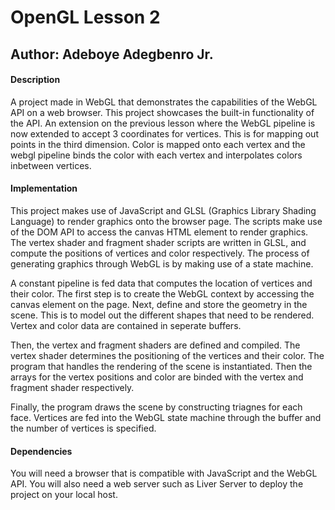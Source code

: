 # OpenGL Lesson 2

## Author: Adeboye Adegbenro Jr.

#### Description

A project made in WebGL that demonstrates the capabilities of the WebGL API on a web browser. This project showcases the built-in functionality of the API. An extension on the previous lesson where the WebGL pipeline is now extended to accept 3 coordinates for vertices. This is for mapping out points in the third dimension. Color is mapped onto each vertex and the webgl pipeline binds the color with each vertex and interpolates colors inbetween vertices.

#### Implementation

This project makes use of JavaScript and GLSL (Graphics Library Shading Language) to render graphics onto the browser page. The scripts make use of the DOM API to access the canvas HTML element to render graphics. The vertex shader and fragment shader scripts are written in GLSL, and compute the positions of vertices and color respectively. The process of generating graphics through WebGL is by making use of a state machine. 

A constant pipeline is fed data that computes the location of vertices and their color. The first step is to create the WebGL context by accessing the canvas element on the page. Next, define and store the geometry in the scene. This is to model out the different shapes that need to be rendered. Vertex and color data are contained in seperate buffers.

Then, the vertex and fragment shaders are defined and compiled. The vertex shader determines the positioning of the vertices and their color. The program that handles the rendering of the scene is instantiated. Then the arrays for the vertex positions and color are binded with the vertex and fragment shader respectively.

Finally, the program draws the scene by constructing triagnes for each face. Vertices are fed into the WebGL state machine through the buffer and the number of vertices is specified.

#### Dependencies

You will need a browser that is compatible with JavaScript and the WebGL API. You will also need a web server such as Liver Server to deploy the project on your local host.